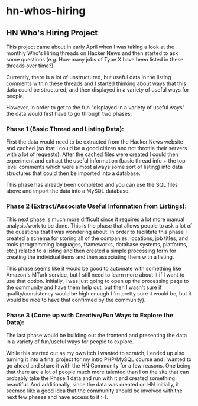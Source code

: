 hn-whos-hiring
==============

## HN Who's Hiring Project

This project came about in early April when I was taking a look at the monthly Who's Hiring threads on Hacker News and then started to ask some questions (e.g. How many jobs of Type X have been listed in these threads over time?). 

Currently, there is a lot of unstructured, but useful data in the listing comments within these threads and I started thinking about ways that this data could be structured, and then displayed in a variety of useful ways for people.

However, in order to get to the fun "displayed in a variety of useful ways" the data would first have to go through two phases:

### Phase 1 (Basic Thread and Listing Data):

First the data would need to be extracted from the Hacker News website and cached (so that I could be a good citizen and not throttle their servers with a lot of requests). After the cached files were created I could then experiment and extract the useful information (basic thread info + the top level comments which were almost always some sort of listing) into data structures that could then be imported into a database.

This phase has already been completed and you can use the SQL files above and import the data into a MySQL database.

### Phase 2 (Extract/Associate Useful Information from Listings):

This next phase is much more difficult since it requires a lot more manual analysis/work to be done. This is the phase that allows people to ask a lot of the questions that I was wondering about. In order to facilitate this phase I created a schema for storing all of the companies, locations, job titles, and tools (programming languages, frameworks, database systems, platforms, etc.) related to a listing and then created a simple processing form for creating the individual items and then associating them with a listing.

This phase seems like it would be good to automate with something like Amazon's MTurk service, but I still need to learn more about it if I want to use that option. Initially, I was just going to open up the processing page to the community and have them help out, but then I wasn't sure if quality/consistency would be high enough (I'm pretty sure it would be, but it would be nice to have that confirmed by the community).

### Phase 3 (Come up with Creative/Fun Ways to Explore the Data):

The last phase would be building out the frontend and presenting the data in a variety of fun/useful ways for people to explore.

While this started out as my own itch I wanted to scratch, I ended up also turning it into a final project for my intro PHP/MySQL course and I wanted to go ahead and share it with the HN Community for a few reasons. One being that there are a lot of people much more talented than I on the site that can probably take the Phase 1 data and run with it and created something beautiful. And additionally, since the data was created on HN initially, it seemed like a good idea that the community should be involved with the next few phases and have access to it :-).

